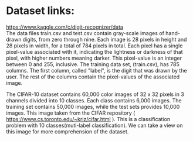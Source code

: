# Dataset links:

https://www.kaggle.com/c/digit-recognizer/data
<br>
The data files train.csv and test.csv contain gray-scale images of hand-drawn digits, from zero through nine.
Each image is 28 pixels in height and 28 pixels in width, for a total of 784 pixels in total. Each pixel has a single pixel-value associated with it, indicating the lightness or darkness of that pixel, with higher numbers meaning darker. This pixel-value is an integer between 0 and 255, inclusive.
The training data set, (train.csv), has 785 columns. The first column, called "label", is the digit that was drawn by the user. The rest of the columns contain the pixel-values of the associated image.
<br>


The CIFAR-10 dataset contains 60,000 color images of 32 x 32 pixels in 3 channels divided into 10 classes.
Each class contains 6,000 images. The training set contains 50,000 images, while the test sets provides 10,000 images.
This image taken from the CIFAR repository ( https://www.cs.toronto.edu/~kriz/cifar.html ). This is a classification problem with 10 classes(muti-label classification). 
We can take a view on this image for more comprehension of the dataset.
